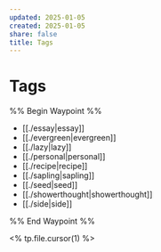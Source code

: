 ```yaml
---
updated: 2025-01-05
created: 2025-01-05
share: false
title: Tags
---
```

# Tags

%% Begin Waypoint %%
- [[./essay|essay]]
- [[./evergreen|evergreen]]
- [[./lazy|lazy]]
- [[./personal|personal]]
- [[./recipe|recipe]]
- [[./sapling|sapling]]
- [[./seed|seed]]
- [[./showerthought|showerthought]]
- [[./side|side]]

%% End Waypoint %%

<% tp.file.cursor(1) %>